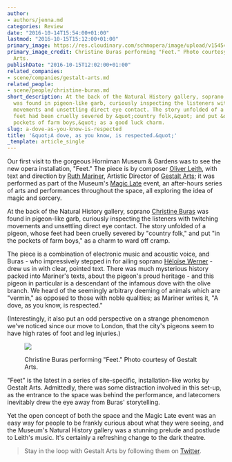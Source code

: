 ```yaml
---
author:
- authors/jenna.md
categories: Review
date: "2016-10-14T15:54:00+01:00"
lastmod: "2016-10-15T15:12:00+01:00"
primary_image: https://res.cloudinary.com/schmopera/image/upload/v1545409169/media/webhook-uploads/1476528660323/2016-10-14---Feet-Square.jpg.jpg
primary_image_credit: Christine Buras performing "Feet." Photo courtesy of Gestalt
  Arts.
publishDate: "2016-10-15T12:02:00+01:00"
related_companies:
- scene/companies/gestalt-arts.md
related_people:
- scene/people/christine-buras.md
short_description: At the back of the Natural History gallery, soprano Christine Buras
  was found in pigeon-like garb, curiously inspecting the listeners with twitching
  movements and unsettling direct eye contact. The story unfolded of a pigeon, whose
  feet had been cruelly severed by &quot;country folk,&quot; and put &quot;in the
  pockets of farm boys,&quot; as a good luck charm.
slug: a-dove-as-you-know-is-respected
title: '&quot;A dove, as you know, is respected.&quot;'
_template: article_single
---
```


Our first visit to the gorgeous Horniman Museum & Gardens was to see the new opera installation, "Feet." The piece is by composer [Oliver Leith](http://www.oliverchristopheleith.com/home.html), with text and direction by [Ruth Mariner](http://www.ruthmariner.co.uk/), Artistic Director of [Gestalt Arts](http://www.gestaltarts.co.uk/); it was performed as part of the Museum's [Magic Late](http://www.horniman.ac.uk/visit/events/magic-late) event, an after-hours series of arts and performances throughout the space, all exploring the idea of magic and sorcery.

At the back of the Natural History gallery, soprano [Christine Buras](/scene/people/christine-buras/) was found in pigeon-like garb, curiously inspecting the listeners with twitching movements and unsettling direct eye contact. The story unfolded of a pigeon, whose feet had been cruelly severed by "country folk," and put "in the pockets of farm boys," as a charm to ward off cramp.

The piece is a combination of electronic music and acoustic voice, and Buras - who impressively stepped in for ailing soprano [Héloïse Werner](/talking-with-singers-heloise-werner/) - drew us in with clear, pointed text. There was much mysterious history packed into Mariner's texts, about the pigeon's proud heritage - and this pigeon in particular is a descendant of the infamous dove with the olive branch. We heard of the seemingly arbitrary deeming of animals which are "vermin," as opposed to those with noble qualities; as Mariner writes it, "A dove, as you know, is respected."

(Interestingly, it also put an odd perspective on a strange phenomenon we've noticed since our move to London, that the city's pigeons seem to have high rates of foot and leg injuries.)

<figure data-type="image">

![](https://res.cloudinary.com/schmopera/image/upload/v1545409169/media/webhook-uploads/1476528732864/2016-10-14---Feet.jpg.jpg)

<figcaption>Christine Buras performing "Feet." Photo courtesy of Gestalt Arts.</figcaption>
</figure>

"Feet" is the latest in a series of site-specific, installation-like works by Gestalt Arts. Admittedly, there was some distraction involved in this set-up, as the entrance to the space was behind the performance, and latecomers inevitably drew the eye away from Buras' storytelling. 

Yet the open concept of both the space and the Magic Late event was an easy way for people to be frankly curious about what they were seeing, and the Museum's Natural History gallery was a stunning prelude and postlude to Leith's music. It's certainly a refreshing change to the dark theatre.

>Stay in the loop with Gestalt Arts by following them on [Twitter](https://twitter.com/GestaltArts).
